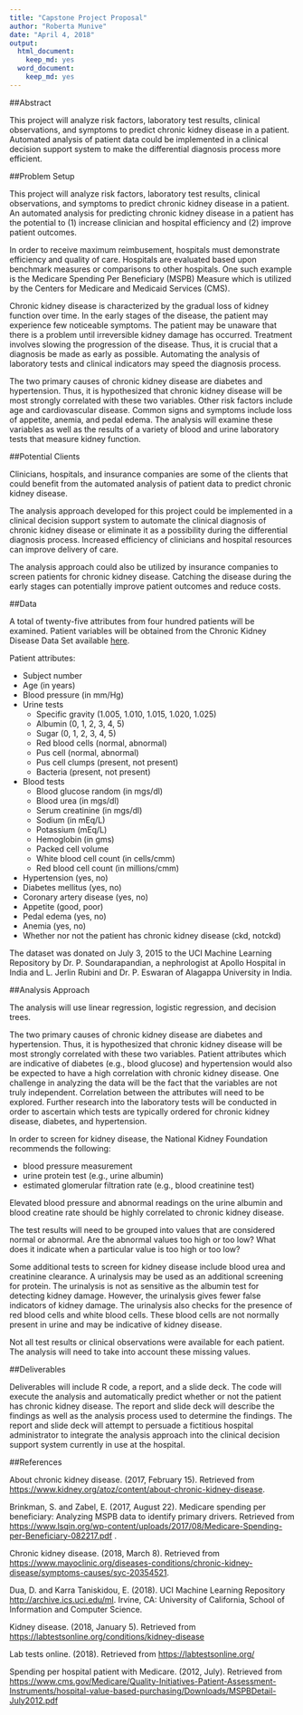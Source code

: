 ```yaml
---
title: "Capstone Project Proposal"
author: "Roberta Munive"
date: "April 4, 2018"
output: 
  html_document: 
    keep_md: yes
  word_document: 
    keep_md: yes
---
```





##Abstract

This project will analyze risk factors, laboratory test results, clinical observations, and symptoms to predict chronic kidney disease in a patient.  Automated analysis of patient data could be implemented in a clinical decision support system to make the differential diagnosis process more efficient. 

##Problem Setup

This project will analyze risk factors, laboratory test results, clinical observations, and symptoms to predict chronic kidney disease in a patient. An automated analysis for predicting chronic kidney disease in a patient has the potential to (1) increase clinician and hospital efficiency and (2) improve patient outcomes.

In order to receive maximum reimbusement, hospitals must demonstrate efficiency and quality of care. Hospitals are evaluated based upon benchmark measures or comparisons to other hospitals.  One such example is the Medicare Spending Per Beneficiary (MSPB) Measure which is utilized by the Centers for Medicare and Medicaid Services (CMS). 

Chronic kidney disease is characterized by the gradual loss of kidney function over time.  In the early stages of the disease, the patient may experience few noticeable symptoms. The patient may be unaware that there is a problem until irreversible kidney damage has occurred.  Treatment involves slowing the progression of the disease.  Thus, it is crucial that a diagnosis be made as early as possible. Automating the analysis of laboratory tests and clinical indicators may speed the diagnosis process.  

The two primary causes of chronic kidney disease are diabetes and hypertension.  Thus, it is hypothesized that chronic kidney disease will be most strongly correlated with these two variables.  Other risk factors include age and cardiovascular disease.  Common signs and symptoms include loss of appetite, anemia, and pedal edema.  The analysis will examine these variables as well as the results of a variety of blood and urine laboratory tests that measure kidney function.

##Potential Clients

Clinicians, hospitals, and insurance companies are some of the clients that could benefit from the automated analysis of patient data to predict chronic kidney disease. 

The analysis approach developed for this project could be implemented in a clinical decision support system to automate the clinical diagnosis of chronic kidney disease or eliminate it as a possibility during the differential diagnosis process.  Increased efficiency of clinicians and hospital resources can improve delivery of care. 

The analysis approach could also be utilized by insurance companies to screen patients for chronic kidney disease.  Catching the disease during the early stages can potentially improve patient outcomes and reduce costs. 

##Data

A total of twenty-five attributes from four hundred patients will be examined.  Patient variables will be obtained from the Chronic Kidney Disease Data Set available [here](https://archive.ics.uci.edu/ml/datasets/chronic_kidney_disease).  

Patient attributes:

* Subject number
* Age (in years)
* Blood pressure (in mm/Hg)
* Urine tests
     + Specific gravity (1.005, 1.010, 1.015, 1.020, 1.025)
     + Albumin (0, 1, 2, 3, 4, 5)
     + Sugar (0, 1, 2, 3, 4, 5)
     + Red blood cells (normal, abnormal)
     + Pus cell (normal, abnormal)
     + Pus cell clumps (present, not present)
     + Bacteria (present, not present)
* Blood tests
     + Blood glucose random (in mgs/dl)
     + Blood urea (in mgs/dl)
     + Serum creatinine (in mgs/dl)
     + Sodium (in mEq/L)
     + Potassium (mEq/L)
     + Hemoglobin (in gms)
     + Packed cell volume
     + White blood cell count (in cells/cmm)
     + Red blood cell count (in millions/cmm)
* Hypertension (yes, no)
* Diabetes mellitus (yes, no)
* Coronary artery disease (yes, no)
* Appetite (good, poor)
* Pedal edema (yes, no)
* Anemia (yes, no)
* Whether nor not the patient has chronic kidney disease (ckd, notckd)


The dataset was donated on July 3, 2015 to the UCI Machine Learning Repository by Dr. P. Soundarapandian, a nephrologist at Apollo Hospital in India and L. Jerlin Rubini and Dr. P. Eswaran of Alagappa University in India.

##Analysis Approach

The analysis will use linear regression, logistic regression, and decision trees. 

The two primary causes of chronic kidney disease are diabetes and hypertension.  Thus, it is hypothesized that chronic kidney disease will be most strongly correlated with these two variables.  Patient attributes which are indicative of diabetes (e.g., blood glucose) and hypertension would also be expected to have a high correlation with chronic kidney disease. One challenge in analyzing the data will be the fact that the variables are not truly independent. Correlation between the attributes will need to be explored.  Further research into the laboratory tests will be conducted in order to ascertain which tests are typically ordered for chronic kidney disease, diabetes, and hypertension.  

In order to screen for kidney disease, the National Kidney Foundation recommends the following: 
* blood pressure measurement
* urine protein test (e.g., urine albumin)
* estimated glomerular filtration rate (e.g., blood creatinine test)

Elevated blood pressure and abnormal readings on the urine albumin and blood creatine rate should be highly correlated to chronic kidney disease.  

The test results will need to be grouped into values that are considered normal or abnormal.  Are the abnormal values too high or too low? What does it indicate when a particular value is too high or too low? 

Some additional tests to screen for kidney disease include blood urea and creatinine clearance. A urinalysis may be used as an additional screening for protein.  The urinalysis is not as sensitive as the albumin test for detecting kidney damage.  However, the urinalysis gives fewer false indicators of kidney damage.  The urinalysis also checks for the presence of red blood cells and white blood cells.  These blood cells are not normally present in urine and may be indicative of kidney disease.  


Not all test results or clinical observations were available for each patient. The analysis will need to take into account these missing values.

##Deliverables

Deliverables will include R code, a report, and a slide deck.  The code will execute the analysis and automatically predict whether or not the patient has chronic kidney disease.  The report and slide deck will describe the findings as well as the analysis process used to determine the findings.  The report and slide deck will attempt to persuade a fictitious hospital administrator to integrate the analysis approach into the clinical decision support system currently in use at the hospital.

##References

About chronic kidney disease. (2017, February 15).  Retrieved from https://www.kidney.org/atoz/content/about-chronic-kidney-disease.

Brinkman, S. and Zabel, E. (2017, August 22).  Medicare spending per beneficiary: Analyzing MSPB data to identify primary drivers.  Retrieved from https://www.lsqin.org/wp-content/uploads/2017/08/Medicare-Spending-per-Beneficiary-082217.pdf .

Chronic kidney disease. (2018, March 8).  Retrieved from https://www.mayoclinic.org/diseases-conditions/chronic-kidney-disease/symptoms-causes/syc-20354521.

Dua, D. and Karra Taniskidou, E. (2018).  UCI Machine Learning Repository http://archive.ics.uci.edu/ml.  Irvine, CA:  University of California, School of Information and Computer Science.

Kidney disease. (2018, January 5).  Retrieved from 
https://labtestsonline.org/conditions/kidney-disease

Lab tests online. (2018).  Retrieved from https://labtestsonline.org/

Spending per hospital patient with Medicare. (2012, July). Retrieved from https://www.cms.gov/Medicare/Quality-Initiatives-Patient-Assessment-Instruments/hospital-value-based-purchasing/Downloads/MSPBDetail-July2012.pdf




